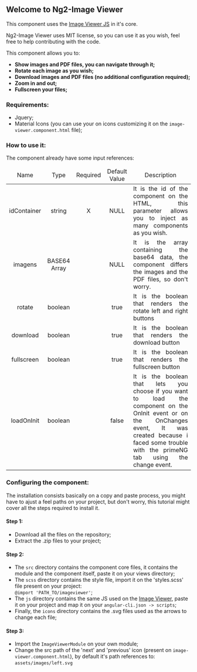 <h2>Welcome to Ng2-Image Viewer</h2>
<section>
    <p>This component uses the <a href="http://ignitersworld.com/lab/imageViewer.html">Image Viewer JS</a> in it's core.</p>
    <p>Ng2-Image Viewer uses MIT license, so you can use it as you wish, feel free to help contributing with the code.</p>
    <p>This component allows you to:</p>
    <ul>
        <li>
            <strong>Show images and PDF files, you can navigate through it;</strong>
        </li>
        <li>
            <strong>Rotate each image as you wish;</strong>
        </li>
        <li>
            <strong>Download images and PDF files (no additional configuration required);</strong>
        </li>
        <li>
            <strong>Zoom in and out;</strong>
        </li>
        <li>
            <strong>Fullscreen your files;</strong>
        </li>
    </ul>
</section>
<h3>Requirements: </h3>
<section>
    <ul>
        <li>
            Jquery;
        </li>
        <li>
            Material Icons (you can use your on icons customizing it on the <code>image-viewer.component.html</code> file);
        </li>
    </ul>
</section>
<h3>How to use it:</h3>
<section>
    <p>The component already have some input references:</p>
    <table>
        <thead>
        <tr>
            <td align="center">Name</td>
            <td align="center">Type</td>
            <td align="center">Required</td>
            <td align="center">Default Value</td>
            <td align="center">Description</td>
        </tr>
        </thead>
        <tbody>
        <tr>
            <td align="center">idContainer</td>
            <td align="center">string</td>
            <td align="center">X</td>
            <td align="center">NULL</td>
            <td align="justify">It is the id of the component on the HTML, this parameter allows you to inject as many components as you wish.</td>
        </tr>
        <tr>
            <td align="center">imagens</td>
            <td align="center">BASE64 Array</td>
            <td align="center"></td>
            <td align="center">NULL</td>
            <td align="justify">It is the array containing the base64 data, the component differs the images and the PDF files, so don't worry.</td>
        </tr>
        <tr>
            <td align="center">rotate</td>
            <td align="center">boolean</td>
            <td align="center"></td>
            <td align="center">true</td>
            <td align="justify">It is the boolean that renders the rotate left and right buttons</td>
        </tr>
        <tr>
            <td align="center">download</td>
            <td align="center">boolean</td>
            <td align="center"></td>
            <td align="center">true</td>
            <td align="justify">It is the boolean that renders the download button</td>
        </tr>
        <tr>
            <td align="center">fullscreen</td>
            <td align="center">boolean</td>
            <td align="center"></td>
            <td align="center">true</td>
            <td align="justify">It is the boolean that renders the fullscreen button</td>
        </tr>
        <tr>
            <td align="center">loadOnInit</td>
            <td align="center">boolean</td>
            <td align="center"></td>
            <td align="center">false</td>
            <td align="justify">It is the boolean that lets you choose if you want to load the component on the OnInit event or on the OnChanges event, It was created because i faced some trouble with the primeNG tab using the change event.</td>
        </tr>
        </tbody>
    </table>
</section>
<h3>Configuring the component:</h3>
<section>
    <p>The installation consists basically on a copy and paste process, you might have to ajust a feel paths on your project, but don't worry, this tutorial might cover all the steps required to install it.</p>
    <h4>Step 1:</h4>
    <ul>
        <li>
            Download all the files on the repository;
        </li>
        <li>
            Extract the .zip files to your project;
        </li>
    </ul>
    <h4>Step 2:</h4>
    <ul>
        <li>
            The <code>src</code> directory contains the component core files, it contains the module and the component itself, paste it on your views directory;
        </li>
        <li>
            The <code>scss</code> directory contains the style file, import it on the 'styles.scss' file present on your project:
            <br/>
            <code>@import 'PATH_TO/imageviewer'</code>;
        </li>
        <li>
            The <code>js</code> directory contains the same JS used on the <a href="http://ignitersworld.com/lab/imageViewer.html">Image Viewer</a>, paste it on your project and map it on your
            <code>angular-cli.json -> scripts</code>;
        </li>
        <li>
            Finally, the <code>icons</code> directory contains the .svg files used as the arrows to change each file;
        </li>
    </ul>
    <h4>Step 3:</h4>
    <ul>
        <li>
            Import the <code>ImageViewerModule</code> on your own module;
        </li>
        <li>
            Change the src path of the 'next' and 'previous' icon (present on <code>image-viewer.component.html</code>), by default it's path references to: <code>assets/images/left.svg</code>
        </li>
    </ul>
</section>
